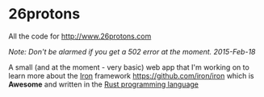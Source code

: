 # 26protons
All the code for http://www.26protons.com

*Note: Don't be alarmed if you get a 502 error at the moment. 2015-Feb-18*

A small (and at the moment - very basic) web app that I'm working on to learn 
more about the [Iron](http://ironframework.io/) framework 
https://github.com/iron/iron which is **Awesome** and written in 
the [Rust programming language](http://www.rust-lang.org/)


